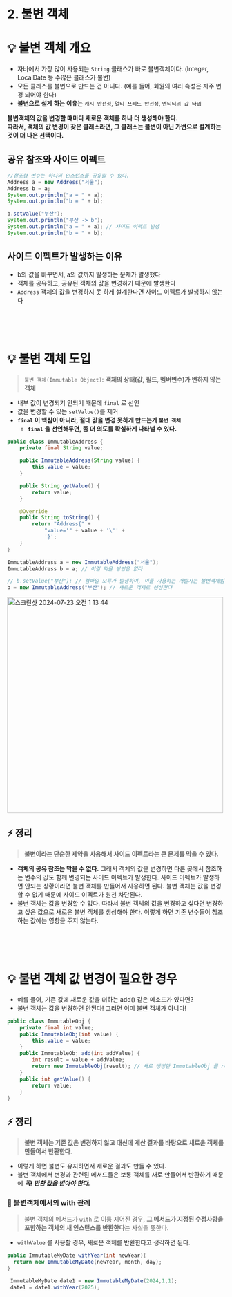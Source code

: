 # 2. 불변 객체# 💡 불변 객체 개요- 자바에서 가장 많이 사용되는 `String` 클래스가 바로 불변객체이다. (Integer, LocalDate 등 수많은 클래스가 불변)- 모든 클래스를 불변으로 만드는 건 아니다. (예를 들어, 회원의 여러 속성은 자주 변경 되어야 한다)- **불변으로 설계 하는 이유**는 `캐시 안전성`, `멀티 쓰레드 안전성`, `엔티티의 값 타입`**불변객체의 값을 변경할 떄마다 새로운 객체를 하나 더 생성해야 한다.   따라서, 객체의 값 변경이 잦은 클래스라면, 그 클래스는 불변이 아닌 가변으로 설계하는 것이 더 나은 선택이다.** ## 공유 참조와 사이드 이펙트```java//참조형 변수는 하나의 인스턴스를 공유할 수 있다. Address a = new Address("서울"); Address b = a;System.out.println("a = " + a);System.out.println("b = " + b);b.setValue("부산");System.out.println("부산 -> b");System.out.println("a = " + a); // 사이드 이펙트 발생System.out.println("b = " + b);```## 사이드 이펙트가 발생하는 이유- b의 값을 바꾸면서, a의 값까지 발생하는 문제가 발생했다- 객체를 공유하고, 공유된 객체의 값을 변경하기 때문에 발생한다- `Address` 객체의 값을 변경하지 못 하게 설계한다면 사이드 이펙트가 발생하지 않는다<br/><br/><br/># 💡 불변 객체 도입> `불변 객체(Immutable Object)`: **객체의 상태(값, 필드, 멤버변수)가 변하지 않는 객체**- 내부 값이 변경되기 안되기 때문에 `final` 로 선언- 값을 변경할 수 있는 `setValue()`를 제거- **`final` 이 핵심이 아니라, 절대 값을 변경 못하게 만드는게 `불변 객체`**  - **`final` 을 선언해두면, 좀 더 의도를 확실하게 나타낼 수 있다.**```javapublic class ImmutableAddress {    private final String value;    public ImmutableAddress(String value) {        this.value = value;    }    public String getValue() {        return value;    }    @Override    public String toString() {        return "Address{" +            "value='" + value + '\'' +            '}';    }}``````javaImmutableAddress a = new ImmutableAddress("서울");ImmutableAddress b = a; // 이걸 막을 방법은 없다// b.setValue("부산"); // 컴파일 오류가 발생하여, 이를 사용하는 개발자는 불변객체임을 알게 됨b = new ImmutableAddress("부산"); // 새로운 객체로 생성한다```<img width="500" alt="스크린샷 2024-07-23 오전 1 13 44" src="https://github.com/user-attachments/assets/b8239463-251e-49b5-8e21-3d2e54d636f0">## ⚡️ 정리> **불변이라는 단순한 제약을 사용해서 사이드 이펙트라는 큰 문제를 막을 수 있다.**- **객체의 공유 참조는 막을 수 없다.** 그래서 객체의 값을 변경하면 다른 곳에서 참조하는 변수의 값도 함께 변경되는 사이드 이펙트가 발생한다. 사이드 이펙트가 발생하면 안되는 상황이라면 불변 객체를 만들어서 사용하면 된다. 불변 객체는 값을 변경할 수 없기 때문에 사이드 이펙트가 원천 차단된다.- 불변 객체는 값을 변경할 수 없다. 따라서 불변 객체의 값을 변경하고 싶다면 변경하고 싶은 값으로 새로운 불변 객체를 생성해야 한다. 이렇게 하면 기존 변수들이 참조하는 값에는 영향을 주지 않는다.<br/><br/><br/># 💡 불변 객체 값 변경이 필요한 경우- 예를 들어, 기존 값에 새로운 값을 더하는 add() 같은 메소드가 있다면? - 불변 객체는 값을 변경하면 안된다! 그러면 이미 불변 객체가 아니다!```javapublic class ImmutableObj {    private final int value;    public ImmutableObj(int value) {        this.value = value;    }    public ImmutableObj add(int addValue) {        int result = value + addValue;        return new ImmutableObj(result); // 새로 생성한 ImmutableObj 를 return 한다      }    public int getValue() {        return value;    }}```## ⚡️ 정리> **불변 객체는 기존 값은 변경하지 않고 대신에 계산 결과를 바탕으로 새로운 객체를 만들어서 반환한다.**- 이렇게 하면 불변도 유지하면서 새로운 결과도 만들 수 있다.- 불변 객체에서 변경과 관련된 메서드들은 보통 객체를 새로 만들어서 반환하기 때문에 ***꼭! 반환 값을 받아야 한다.***### 🔋 불변객체에서의 with 관례> 불변 객체의 메서드가 `with` 로 이름 지어진 경우, **그 메서드가 지정된 수정사항을 포함하는 객체의 새 인스턴스를 반환한다**는 사실을 뜻한다.- `withValue` 를 사용할 경우, 새로운 객체를 반환한다고 생각하면 된다.```javapublic ImmutableMyDate withYear(int newYear){  return new ImmutableMyDate(newYear, month, day);}``````java ImmutableMyDate date1 = new ImmutableMyDate(2024,1,1); date1 = date1.withYear(2025);```